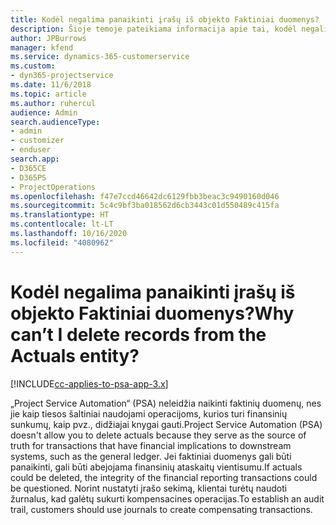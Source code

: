 ```yaml
---
title: Kodėl negalima panaikinti įrašų iš objekto Faktiniai duomenys?
description: Šioje temoje pateikiama informacija apie tai, kodėl negalima panaikinti įrašo iš faktinės reikšmės objekto.
author: JPBurrows
manager: kfend
ms.service: dynamics-365-customerservice
ms.custom:
- dyn365-projectservice
ms.date: 11/6/2018
ms.topic: article
ms.author: ruhercul
audience: Admin
search.audienceType:
- admin
- customizer
- enduser
search.app:
- D365CE
- D365PS
- ProjectOperations
ms.openlocfilehash: f47e7ccd46642dc6129fbb3beac3c9490160d046
ms.sourcegitcommit: 5c4c9bf3ba018562d6cb3443c01d550489c415fa
ms.translationtype: HT
ms.contentlocale: lt-LT
ms.lasthandoff: 10/16/2020
ms.locfileid: "4080962"
---
```

# <a name="why-cant-i-delete-records-from-the-actuals-entity"></a><span data-ttu-id="c5597-103">Kodėl negalima panaikinti įrašų iš objekto Faktiniai duomenys?</span><span class="sxs-lookup"><span data-stu-id="c5597-103">Why can’t I delete records from the Actuals entity?</span></span>

[!INCLUDE[cc-applies-to-psa-app-3.x](../includes/cc-applies-to-psa-app-3x.md)]

<span data-ttu-id="c5597-104">„Project Service Automation“ (PSA) neleidžia naikinti faktinių duomenų, nes jie kaip tiesos šaltiniai naudojami operacijoms, kurios turi finansinių sunkumų, kaip pvz., didžiajai knygai gauti.</span><span class="sxs-lookup"><span data-stu-id="c5597-104">Project Service Automation (PSA) doesn't allow you to delete actuals because they serve as the source of truth for transactions that have financial implications to downstream systems, such as the general ledger.</span></span> <span data-ttu-id="c5597-105">Jei faktiniai duomenys gali būti panaikinti, gali būti abejojama finansinių ataskaitų vientisumu.</span><span class="sxs-lookup"><span data-stu-id="c5597-105">If actuals could be deleted, the integrity of the financial reporting transactions could be questioned.</span></span> <span data-ttu-id="c5597-106">Norint nustatyti įrašo sekimą, klientai turėtų naudoti žurnalus, kad galėtų sukurti kompensacines operacijas.</span><span class="sxs-lookup"><span data-stu-id="c5597-106">To establish an audit trail, customers should use journals to create compensating transactions.</span></span>

